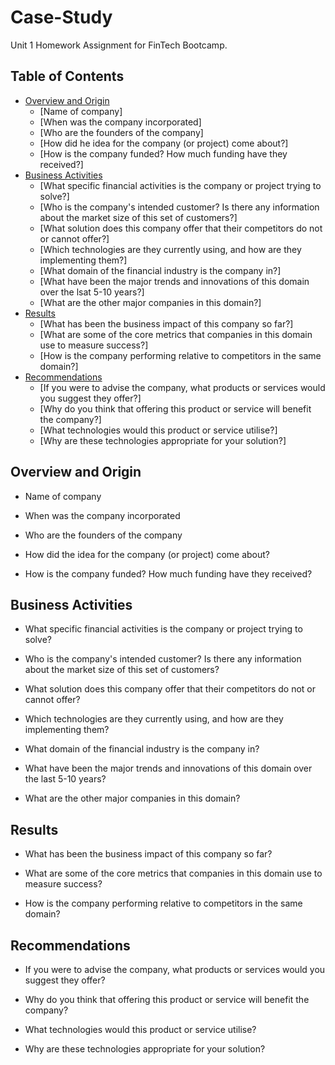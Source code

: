 # Case-Study
Unit 1 Homework Assignment for FinTech Bootcamp.

## Table of Contents

- [Overview and Origin](#-overview-and-origin)
  * [Name of company]
  * [When was the company incorporated]
  * [Who are the founders of the company]
  * [How did he idea for the company (or project) come about?]
  * [How is the company funded? How much funding have they received?]
- [Business Activities](#-business-activities)
  * [What specific financial activities is the company or project trying to solve?]
  * [Who is the company's intended customer? Is there any information about the market size of this set of customers?]
  * [What solution does this company offer that their competitors do not or cannot offer?]
  * [Which technologies are they currently using, and how are they implementing them?]
  * [What domain of the financial industry is the company in?]
  * [What have been the major trends and innovations of this domain over the lsat 5-10 years?]
  * [What are the other major companies in this domain?]
- [Results](#-results)
  * [What has been the business impact of this company so far?]
  * [What are some of the core metrics that companies in this domain use to measure success?]
  * [How is the company performing relative to competitors in the same domain?]
- [Recommendations](#-recommendations) 
  * [If you were to advise the company, what products or services would you suggest they offer?]
  * [Why do you think that offering this product or service will benefit the company?]
  * [What technologies would this product or service utilise?]
  * [Why are these technologies appropriate for your solution?]


## Overview and Origin 

* Name of company 


* When was the company incorporated


* Who are the founders of the company


* How did the idea for the company (or project) come about? 


* How is the company funded? How much funding have they received? 



## Business Activities 

* What specific financial activities is the company or project trying to solve? 

* Who is the company's intended customer? Is there any information about the market size of this set of customers? 

* What solution does this company offer that their competitors do not or cannot offer? 

* Which technologies are they currently using, and how are they implementing them? 

* What domain of the financial industry is the company in? 

* What have been the major trends and innovations of this domain over the last 5-10 years? 

* What are the other major companies in this domain? 


## Results

* What has been the business impact of this company so far? 

* What are some of the core metrics that companies in this domain use to measure success? 

* How is the company performing relative to competitors in the same domain? 


## Recommendations

* If you were to advise the company, what products or services would you suggest they offer? 

* Why do you think that offering this product or service will benefit the company? 

* What technologies would this product or service utilise? 

* Why are these technologies appropriate for your solution? 

